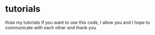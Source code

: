 # tutorials
thias my tutorials If you want to use this code, I allow you and I hope to communicate with each other and thank you
